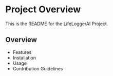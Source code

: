 # Project Overview
This is the README for the LifeLoggerAI Project.

## Overview
- Features
- Installation
- Usage
- Contribution Guidelines
